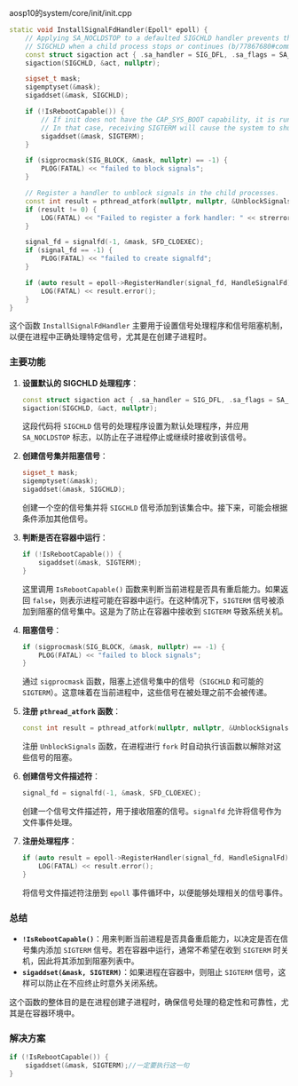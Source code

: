 aosp10的system/core/init/init.cpp

```cpp
static void InstallSignalFdHandler(Epoll* epoll) {
    // Applying SA_NOCLDSTOP to a defaulted SIGCHLD handler prevents the signalfd from receiving
    // SIGCHLD when a child process stops or continues (b/77867680#comment9).
    const struct sigaction act { .sa_handler = SIG_DFL, .sa_flags = SA_NOCLDSTOP };
    sigaction(SIGCHLD, &act, nullptr);

    sigset_t mask;
    sigemptyset(&mask);
    sigaddset(&mask, SIGCHLD);

    if (!IsRebootCapable()) {
        // If init does not have the CAP_SYS_BOOT capability, it is running in a container.
        // In that case, receiving SIGTERM will cause the system to shut down.
        sigaddset(&mask, SIGTERM);
    }

    if (sigprocmask(SIG_BLOCK, &mask, nullptr) == -1) {
        PLOG(FATAL) << "failed to block signals";
    }

    // Register a handler to unblock signals in the child processes.
    const int result = pthread_atfork(nullptr, nullptr, &UnblockSignals);
    if (result != 0) {
        LOG(FATAL) << "Failed to register a fork handler: " << strerror(result);
    }

    signal_fd = signalfd(-1, &mask, SFD_CLOEXEC);
    if (signal_fd == -1) {
        PLOG(FATAL) << "failed to create signalfd";
    }

    if (auto result = epoll->RegisterHandler(signal_fd, HandleSignalFd); !result) {
        LOG(FATAL) << result.error();
    }
}
```

这个函数 `InstallSignalFdHandler` 主要用于设置信号处理程序和信号阻塞机制，以便在进程中正确处理特定信号，尤其是在创建子进程时。

### 主要功能
1. **设置默认的 SIGCHLD 处理程序**：
   ```cpp
   const struct sigaction act { .sa_handler = SIG_DFL, .sa_flags = SA_NOCLDSTOP };
   sigaction(SIGCHLD, &act, nullptr);
   ```
   这段代码将 `SIGCHLD` 信号的处理程序设置为默认处理程序，并应用 `SA_NOCLDSTOP` 标志，以防止在子进程停止或继续时接收到该信号。

2. **创建信号集并阻塞信号**：
   ```cpp
   sigset_t mask;
   sigemptyset(&mask);
   sigaddset(&mask, SIGCHLD);
   ```
   创建一个空的信号集并将 `SIGCHLD` 信号添加到该集合中。接下来，可能会根据条件添加其他信号。

3. **判断是否在容器中运行**：
   ```cpp
   if (!IsRebootCapable()) {
       sigaddset(&mask, SIGTERM);
   }
   ```
   这里调用 `IsRebootCapable()` 函数来判断当前进程是否具有重启能力。如果返回 `false`，则表示进程可能在容器中运行。在这种情况下，`SIGTERM` 信号被添加到阻塞的信号集中。这是为了防止在容器中接收到 `SIGTERM` 导致系统关机。

4. **阻塞信号**：
   ```cpp
   if (sigprocmask(SIG_BLOCK, &mask, nullptr) == -1) {
       PLOG(FATAL) << "failed to block signals";
   }
   ```
   通过 `sigprocmask` 函数，阻塞上述信号集中的信号（`SIGCHLD` 和可能的 `SIGTERM`）。这意味着在当前进程中，这些信号在被处理之前不会被传递。

5. **注册 `pthread_atfork` 函数**：
   ```cpp
   const int result = pthread_atfork(nullptr, nullptr, &UnblockSignals);
   ```
   注册 `UnblockSignals` 函数，在进程进行 `fork` 时自动执行该函数以解除对这些信号的阻塞。

6. **创建信号文件描述符**：
   ```cpp
   signal_fd = signalfd(-1, &mask, SFD_CLOEXEC);
   ```
   创建一个信号文件描述符，用于接收阻塞的信号。`signalfd` 允许将信号作为文件事件处理。

7. **注册处理程序**：
   ```cpp
   if (auto result = epoll->RegisterHandler(signal_fd, HandleSignalFd); !result) {
       LOG(FATAL) << result.error();
   }
   ```
   将信号文件描述符注册到 `epoll` 事件循环中，以便能够处理相关的信号事件。

### 总结
- **`!IsRebootCapable()`**：用来判断当前进程是否具备重启能力，以决定是否在信号集内添加 `SIGTERM` 信号。若在容器中运行，通常不希望在收到 `SIGTERM` 时关机，因此将其添加到阻塞列表中。
- **`sigaddset(&mask, SIGTERM)`**：如果进程在容器中，则阻止 `SIGTERM` 信号，这样可以防止在不应终止时意外关闭系统。

这个函数的整体目的是在进程创建子进程时，确保信号处理的稳定性和可靠性，尤其是在容器环境中。



### 解决方案

```cpp
if (!IsRebootCapable()) {
    sigaddset(&mask, SIGTERM);//一定要执行这一句
}
```

